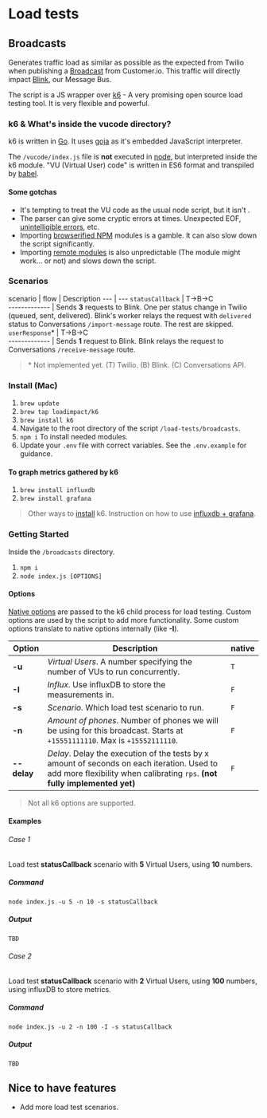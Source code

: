 # Load tests

## Broadcasts

Generates traffic load as similar as possible as the expected from Twilio when publishing a [Broadcast](https://github.com/DoSomething/gambit-conversations/wiki/Broadcasts) from Customer.io. This traffic will directly impact [Blink](https://github.com/DoSomething/blink), our Message Bus.

The script is a JS wrapper over [k6](https://k6.io/) - A very promising open source load testing tool. It is very flexible and powerful.

### k6 & What's inside the vucode directory?

k6 is written in [Go](https://golang.org/). It uses [goja](https://github.com/dop251/goja) as it's embedded JavaScript interpreter.

The `/vucode/index.js` file is **not** executed in [node](https://nodejs.org/en/), but interpreted inside the k6 module. "VU (Virtual User) code" is written in ES6 format and transpiled by [babel](https://babeljs.io/).

#### Some gotchas

- It's tempting to treat the VU code as the usual node script, but it isn't .
- The parser can give some cryptic errors at times. Unexpected EOF, [unintelligible errors](https://github.com/loadimpact/k6/issues/284), etc.
- Importing [browserified NPM](https://k6.readme.io/docs/modules#section-npm-modules) modules is a gamble. It can also slow down the script significantly.
- Importing [remote modules](https://docs.k6.io/v1.0/docs/modules#section-remote-modules) is also unpredictable (The module might work... or not) and slows down the script.

### Scenarios

scenario | flow | Description
--- | ---
`statusCallback` | T->B->C<br>------------- | Sends **3** requests to Blink. One per status change in Twilio (queued, sent, delivered). Blink's worker relays the request with `delivered` status to Conversations `/import-message` route. The rest are skipped.
`userResponse`* | T->B->C<br>------------- | Sends **1** request to Blink. Blink relays the request to Conversations `/receive-message` route.

> \* Not implemented yet.
>  (T) Twilio. (B) Blink. (C) Conversations API.


### Install (Mac)

1. `brew update`
2. `brew tap loadimpact/k6`
3. `brew install k6`
4. Navigate to the root directory of the script `/load-tests/broadcasts`.
5. `npm i` To install needed modules.
6. Update your `.env` file with correct variables. See the `.env.example` for guidance.

#### To graph metrics gathered by k6

1. `brew install influxdb`
2. `brew install grafana`

> Other ways to [install](https://docs.k6.io/docs/installation) k6.
> Instruction on how to use [influxdb + grafana](https://k6.readme.io/docs/influxdb-grafana).

### Getting Started
Inside the  `/broadcasts` directory.

1. `npm i`
2. `node index.js [OPTIONS]`

#### Options

[Native options](https://k6.readme.io/docs/options) are passed to the k6 child process for load testing. Custom options are used by the script to add more functionality. Some custom options translate to native options internally (like **-I**).

Option | Description | native
--- | --- | --
**-u** | *Virtual Users*. A number specifying the number of VUs to run concurrently. | `T`
**-I** | *Influx*. Use influxDB to store the measurements in. | `F`
**-s** | *Scenario*. Which load test scenario to run. | `F`
**-n** | *Amount of phones*. Number of phones we will be using for this broadcast. Starts at `+15551111110`. Max is `+15552111110`. | `F`
**--delay** | *Delay*. Delay the execution of the tests by x amount of seconds on each iteration. Used to add more flexibility when calibrating `rps`. **(not fully implemented yet)** | `F`

> Not all k6 options are supported.

#### Examples

###### Case 1
Load test **statusCallback** scenario with **5** Virtual Users, using **10** numbers.
##### Command
`node index.js -u 5 -n 10 -s statusCallback`

##### Output
```
TBD
```
###### Case 2
Load test **statusCallback** scenario with **2** Virtual Users, using **100** numbers, using influxDB to store metrics.
##### Command
`node index.js -u 2 -n 100 -I -s statusCallback`

##### Output

```
TBD
```

## Nice to have features

- Add more load test scenarios.
